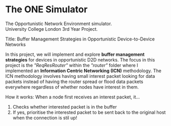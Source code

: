 # The ONE Simulator

The Opportunistic Network Environment simulator.<br/>
University College London 3rd Year Project.

Title: Buffer Management Strategies in Opportunistic Device-to-Device Networks

In this project, we will implement and explore <b>buffer management strategies</b> for devices in opportunistic D2D networks. The focus in this project is the <i>"ReqResRouter"</i> within the <i>"router"</i> folder where I implemented an <b>Information Centric Networking (ICN)</b> methodology. The ICN methodology involves having small interest packet looking for data packets instead of having the router spread or flood data packets everywhere regardless of whether nodes have interest in them.

How it works: When a node first receives an interest packet, it...<br/>
1) Checks whether interested packet is in the buffer<br/>
2) If yes, prioritise the interested packet to be sent back to the original host when the connection is stil up!
